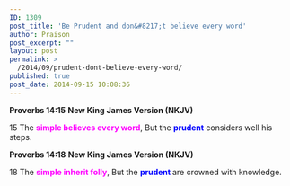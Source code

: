 ```yaml
---
ID: 1309
post_title: 'Be Prudent and don&#8217;t believe every word'
author: Praison
post_excerpt: ""
layout: post
permalink: >
  /2014/09/prudent-dont-believe-every-word/
published: true
post_date: 2014-09-15 10:08:36
---
```

<strong>Proverbs 14:15</strong>
<strong> New King James Version (NKJV)</strong>

15 The <span style="color: #ff00ff;"><strong>simple believes every word</strong></span>,
But the <span style="color: #0000ff;"><strong>prudent</strong> </span>considers well his steps.

<strong>Proverbs 14:18</strong>
<strong> New King James Version (NKJV)</strong>

18 The <span style="color: #ff00ff;"><strong>simple inherit folly</strong></span>, But the <strong><span style="color: #0000ff;">prudent</span> </strong>are crowned with knowledge.